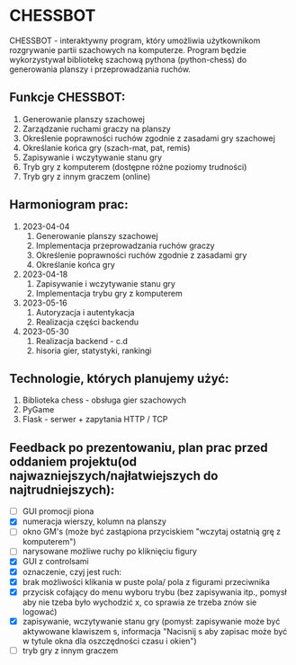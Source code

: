 # CHESSBOT

CHESSBOT - interaktywny program, który umożliwia użytkownikom rozgrywanie partii szachowych na komputerze. Program będzie wykorzystywał bibliotekę szachową pythona (python-chess) do generowania planszy i przeprowadzania ruchów.



## Funkcje CHESSBOT:

1. Generowanie planszy szachowej
2. Zarządzanie ruchami graczy na planszy
3. Określenie poprawności ruchów zgodnie z zasadami gry szachowej
4. Określanie końca gry (szach-mat, pat, remis)
5. Zapisywanie i wczytywanie stanu gry
6. Tryb gry z komputerem (dostępne różne poziomy trudności)
7. Tryb gry z innym graczem (online)

## Harmoniogram prac:

1. 2023-04-04
    1. Generowanie planszy szachowej
    2. Implementacja przeprowadzania ruchów graczy
    3. Określenie poprawności ruchów zgodnie z zasadami gry
    4. Określanie końca gry
2. 2023-04-18
    1. Zapisywanie i wczytywanie stanu gry
    2. Implementacja trybu gry z komputerem
3. 2023-05-16
    1. Autoryzacja i autentykacja
    2. Realizacja części backendu
4. 2023-05-30
    1. Realizacja backend - c.d
    2. hisoria gier, statystyki, rankingi
 
## Technologie, których planujemy użyć:

1. Biblioteka chess - obsługa gier szachowych
2. PyGame
3. Flask - serwer + zapytania HTTP / TCP

## Feedback po prezentowaniu, plan prac przed oddaniem projektu(od najwazniejszych/najłatwiejszych do najtrudniejszych):
- [ ] GUI promocji piona
- [x] numeracja wierszy, kolumn na planszy
- [ ] okno GM's (może być zastąpiona przyciskiem "wczytaj ostatnią grę z komputerem")
- [ ] narysowane możliwe ruchy po kliknięciu figury
- [x] GUI z controlsami
- [x] oznaczenie, czyj jest ruch:
- [x] brak możliwości klikania w puste pola/ pola z figurami przeciwnika
- [x] przycisk cofający do menu wyboru trybu (bez zapisywania itp., pomysł aby nie tzeba było wychodzić x, co sprawia ze trzeba znów sie logować)
- [x] zapisywanie, wczytywanie stanu gry (pomysł: zapisywanie może być aktywowane klawiszem s, informacja "Nacisnij s aby zapisac może być w tytule okna dla oszczędności czasu i okien")
- [ ] tryb gry z innym graczem
